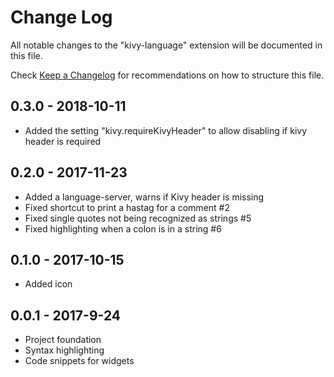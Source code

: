 # Change Log

All notable changes to the "kivy-language" extension will be documented in this file.

Check [Keep a Changelog](http://keepachangelog.com/) for recommendations on how to structure this file.

## 0.3.0 - 2018-10-11

- Added the setting "kivy.requireKivyHeader" to allow disabling if kivy header is required

## 0.2.0 - 2017-11-23

- Added a language-server, warns if Kivy header is missing
- Fixed shortcut to print a hastag for a comment #2
- Fixed single quotes not being recognized as strings #5
- Fixed highlighting when a colon is in a string #6

## 0.1.0 - 2017-10-15

- Added icon

## 0.0.1 - 2017-9-24

- Project foundation
- Syntax highlighting
- Code snippets for widgets